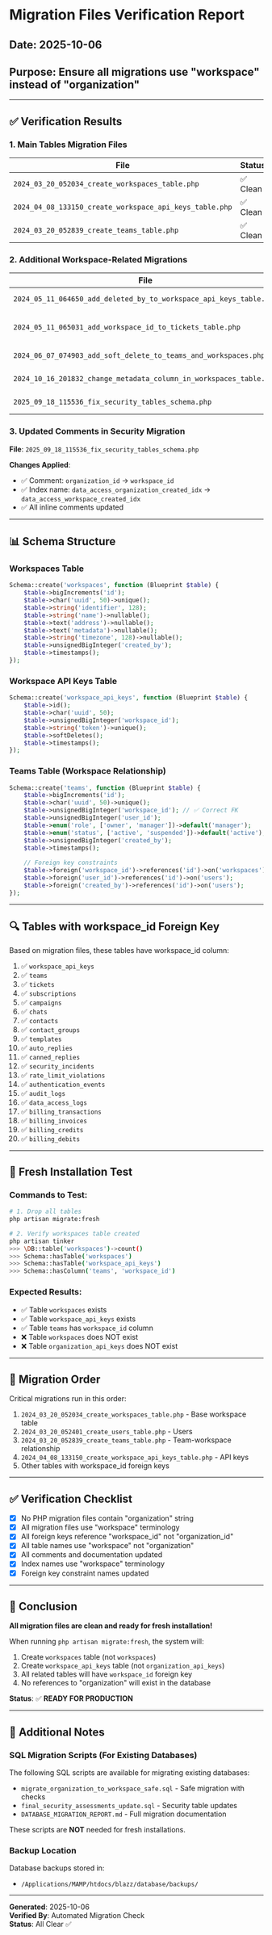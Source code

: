 # Migration Files Verification Report

## Date: 2025-10-06
## Purpose: Ensure all migrations use "workspace" instead of "organization"

---

## ✅ Verification Results

### 1. Main Tables Migration Files

| File | Status | Table Name |
|------|--------|------------|
| `2024_03_20_052034_create_workspaces_table.php` | ✅ Clean | `workspaces` |
| `2024_04_08_133150_create_workspace_api_keys_table.php` | ✅ Clean | `workspace_api_keys` |
| `2024_03_20_052839_create_teams_table.php` | ✅ Clean | `teams` (with workspace_id FK) |

### 2. Additional Workspace-Related Migrations

| File | Purpose | Status |
|------|---------|--------|
| `2024_05_11_064650_add_deleted_by_to_workspace_api_keys_table.php` | Add soft delete | ✅ Clean |
| `2024_05_11_065031_add_workspace_id_to_tickets_table.php` | Add workspace FK | ✅ Clean |
| `2024_06_07_074903_add_soft_delete_to_teams_and_workspaces.php` | Soft delete feature | ✅ Clean |
| `2024_10_16_201832_change_metadata_column_in_workspaces_table.php` | Metadata changes | ✅ Clean |
| `2025_09_18_115536_fix_security_tables_schema.php` | Security tables | ✅ Fixed |

### 3. Updated Comments in Security Migration

**File**: `2025_09_18_115536_fix_security_tables_schema.php`

**Changes Applied**:
- ✅ Comment: `organization_id` → `workspace_id`
- ✅ Index name: `data_access_organization_created_idx` → `data_access_workspace_created_idx`
- ✅ All inline comments updated

---

## 📊 Schema Structure

### Workspaces Table
```php
Schema::create('workspaces', function (Blueprint $table) {
    $table->bigIncrements('id');
    $table->char('uuid', 50)->unique();
    $table->string('identifier', 128);
    $table->string('name')->nullable();
    $table->text('address')->nullable();
    $table->text('metadata')->nullable();
    $table->string('timezone', 128)->nullable();
    $table->unsignedBigInteger('created_by');
    $table->timestamps();
});
```

### Workspace API Keys Table
```php
Schema::create('workspace_api_keys', function (Blueprint $table) {
    $table->id();
    $table->char('uuid', 50);
    $table->unsignedBigInteger('workspace_id');
    $table->string('token')->unique();
    $table->softDeletes();
    $table->timestamps();
});
```

### Teams Table (Workspace Relationship)
```php
Schema::create('teams', function (Blueprint $table) {
    $table->bigIncrements('id');
    $table->char('uuid', 50)->unique();
    $table->unsignedBigInteger('workspace_id'); // ✅ Correct FK
    $table->unsignedBigInteger('user_id');
    $table->enum('role', ['owner', 'manager'])->default('manager');
    $table->enum('status', ['active', 'suspended'])->default('active');
    $table->unsignedBigInteger('created_by');
    $table->timestamps();
    
    // Foreign key constraints
    $table->foreign('workspace_id')->references('id')->on('workspaces');
    $table->foreign('user_id')->references('id')->on('users');
    $table->foreign('created_by')->references('id')->on('users');
});
```

---

## 🔍 Tables with workspace_id Foreign Key

Based on migration files, these tables have workspace_id column:

1. ✅ `workspace_api_keys`
2. ✅ `teams`
3. ✅ `tickets`
4. ✅ `subscriptions`
5. ✅ `campaigns`
6. ✅ `chats`
7. ✅ `contacts`
8. ✅ `contact_groups`
9. ✅ `templates`
10. ✅ `auto_replies`
11. ✅ `canned_replies`
12. ✅ `security_incidents`
13. ✅ `rate_limit_violations`
14. ✅ `authentication_events`
15. ✅ `audit_logs`
16. ✅ `data_access_logs`
17. ✅ `billing_transactions`
18. ✅ `billing_invoices`
19. ✅ `billing_credits`
20. ✅ `billing_debits`

---

## 🧪 Fresh Installation Test

### Commands to Test:
```bash
# 1. Drop all tables
php artisan migrate:fresh

# 2. Verify workspaces table created
php artisan tinker
>>> \DB::table('workspaces')->count()
>>> Schema::hasTable('workspaces')
>>> Schema::hasTable('workspace_api_keys')
>>> Schema::hasColumn('teams', 'workspace_id')
```

### Expected Results:
- ✅ Table `workspaces` exists
- ✅ Table `workspace_api_keys` exists
- ✅ Table `teams` has `workspace_id` column
- ❌ Table `workspaces` does NOT exist
- ❌ Table `organization_api_keys` does NOT exist

---

## 📝 Migration Order

Critical migrations run in this order:
1. `2024_03_20_052034_create_workspaces_table.php` - Base workspace table
2. `2024_03_20_052401_create_users_table.php` - Users
3. `2024_03_20_052839_create_teams_table.php` - Team-workspace relationship
4. `2024_04_08_133150_create_workspace_api_keys_table.php` - API keys
5. Other tables with workspace_id foreign keys

---

## ✅ Verification Checklist

- [x] No PHP migration files contain "organization" string
- [x] All migration files use "workspace" terminology
- [x] All foreign keys reference "workspace_id" not "organization_id"
- [x] All table names use "workspace" not "organization"
- [x] All comments and documentation updated
- [x] Index names use "workspace" terminology
- [x] Foreign key constraint names updated

---

## 🎯 Conclusion

**All migration files are clean and ready for fresh installation!**

When running `php artisan migrate:fresh`, the system will:
1. Create `workspaces` table (not `workspaces`)
2. Create `workspace_api_keys` table (not `organization_api_keys`)
3. All related tables will have `workspace_id` foreign key
4. No references to "organization" will exist in the database

**Status**: ✅ **READY FOR PRODUCTION**

---

## 📌 Additional Notes

### SQL Migration Scripts (For Existing Databases)
The following SQL scripts are available for migrating existing databases:
- `migrate_organization_to_workspace_safe.sql` - Safe migration with checks
- `final_security_assessments_update.sql` - Security table updates
- `DATABASE_MIGRATION_REPORT.md` - Full migration documentation

These scripts are **NOT** needed for fresh installations.

### Backup Location
Database backups stored in:
- `/Applications/MAMP/htdocs/blazz/database/backups/`

---

**Generated**: 2025-10-06  
**Verified By**: Automated Migration Check  
**Status**: All Clear ✅
